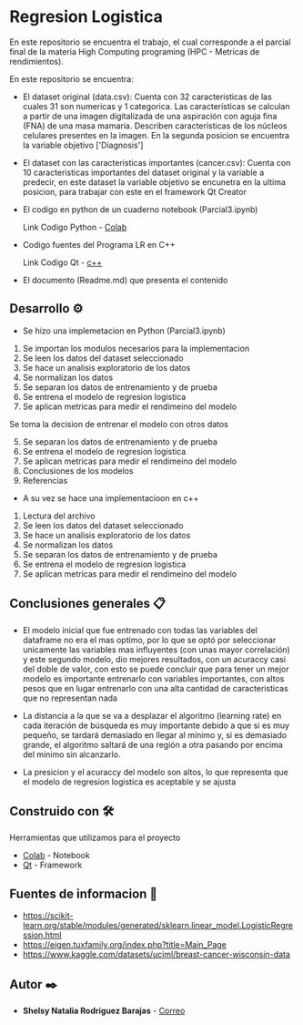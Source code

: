 # Regresion Logistica

En este repositorio se encuentra el trabajo, el cual corresponde a el parcial final de la materia High Computing programing (HPC - Metricas de rendimientos).

En este repositorio se encuentra:

- El dataset original (data.csv): Cuenta con 32 caracteristicas de las cuales 31 son numericas y 1 categorica. Las características se calculan a partir de una imagen digitalizada de una aspiración con aguja fina (FNA) de una masa mamaria. Describen características de los núcleos celulares presentes en la imagen. En la segunda posicion se encuentra la variable objetivo ['Diagnosis']

- El dataset con las caracteristicas importantes (cancer.csv): Cuenta con 10 caracteristicas importantes del dataset original y la variable a predecir, en este dataset la variable objetivo se encunetra en la ultima posicion, para trabajar con este en el framework Qt Creator

- El codigo en python de un cuaderno notebook (Parcial3.ipynb)

  Link Codigo Python - [Colab](https://drive.google.com/file/d/18pbiR1fy1isYys_Z-fCWyoBY6-Ve8sJB/view?usp=sharing)

- Codigo fuentes del Programa LR en C++

  Link Codigo Qt - [c++](https://drive.google.com/drive/folders/10yH5o6RZcQMhwSifKfBAcXa7mkDRXn8f?usp=sharing)

- El documento (Readme.md) que presenta el contenido 

## Desarrollo ⚙️

- Se hizo una implemetacion en Python (Parcial3.ipynb)

1. Se importan los modulos necesarios para la implementacion
2. Se leen los datos del dataset seleccionado
3. Se hace un analisis exploratorio de los datos
4. Se normalizan los datos
5. Se separan los datos de entrenamiento y de prueba
6. Se entrena el modelo de regresion logistica
7. Se aplican metricas para medir el rendimeino del modelo

Se toma la decision de entrenar el modelo con otros datos

5. Se separan los datos de entrenamiento y de prueba
6. Se entrena el modelo de regresion logistica
7. Se aplican metricas para medir el rendimeino del modelo
8. Conclusiones de los modelos
9. Referencias 

- A su vez se hace una implementacioon en c++

1. Lectura del archivo
2. Se leen los datos del dataset seleccionado
3. Se hace un analisis exploratorio de los datos
4. Se normalizan los datos
5. Se separan los datos de entrenamiento y de prueba
6. Se entrena el modelo de regresion logistica
7. Se aplican metricas para medir el rendimeino del modelo

## Conclusiones generales 📋

* El modelo inicial que fue entrenado con todas las variables del dataframe no era el mas optimo, por lo que se optó por seleccionar unicamente las variables mas influyentes (con unas mayor correlación) y este segundo modelo, dio mejores resultados, con un acuraccy casi del doble de valor, con esto se puede concluir que para tener un mejor modelo es importante entrenarlo con variables importantes, con altos pesos que en lugar entrenarlo con una alta cantidad de caracteristicas que no representan nada

* La distancia a la que se va a desplazar el algoritmo (learning rate)  en cada iteración de búsqueda es muy importante debido a que si es muy pequeño, se tardará demasiado en llegar al mínimo y, si es demasiado grande, el algoritmo saltará de una región a otra pasando por encima del mínimo sin alcanzarlo.

* La presicion y el acuraccy del modelo son altos, lo que representa que el modelo de regresion logistica es aceptable y se ajusta

## Construido con 🛠️

Herramientas que utilizamos para el proyecto

* [Colab](https://colab.research.google.com/drive/122yDvWKHggehFmqg5oM2CqJUsyJcTAjH#scrollTo=M2Z55G32TwQL) - Notebook
* [Qt](https://qr.io/) - Framework

## Fuentes de informacion 📖

* https://scikit-learn.org/stable/modules/generated/sklearn.linear_model.LogisticRegression.html
* https://eigen.tuxfamily.org/index.php?title=Main_Page
* https://www.kaggle.com/datasets/uciml/breast-cancer-wisconsin-data

## Autor ✒️

* **Shelsy Natalia Rodriguez Barajas**  - [Correo](shelsy46rodriguez01@gmail.com)
